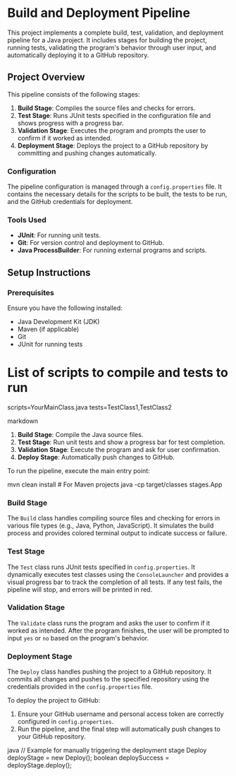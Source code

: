 # Build and Deployment Pipeline

This project implements a complete build, test, validation, and deployment pipeline for a Java project. It includes stages for building the project, running tests, validating the program's behavior through user input, and automatically deploying it to a GitHub repository.

## Project Overview

This pipeline consists of the following stages:
1. **Build Stage**: Compiles the source files and checks for errors.
2. **Test Stage**: Runs JUnit tests specified in the configuration file and shows progress with a progress bar.
3. **Validation Stage**: Executes the program and prompts the user to confirm if it worked as intended.
4. **Deployment Stage**: Deploys the project to a GitHub repository by committing and pushing changes automatically.

### Configuration
The pipeline configuration is managed through a `config.properties` file. It contains the necessary details for the scripts to be built, the tests to be run, and the GitHub credentials for deployment.

### Tools Used
- **JUnit**: For running unit tests.
- **Git**: For version control and deployment to GitHub.
- **Java ProcessBuilder**: For running external programs and scripts.
  
## Setup Instructions

### Prerequisites
Ensure you have the following installed:
- Java Development Kit (JDK)
- Maven (if applicable)
- Git
- JUnit for running tests

# List of scripts to compile and tests to run
scripts=YourMainClass.java
tests=TestClass1,TestClass2

markdown

1. **Build Stage**: Compile the Java source files.
2. **Test Stage**: Run unit tests and show a progress bar for test completion.
3. **Validation Stage**: Execute the program and ask for user confirmation.
4. **Deploy Stage**: Automatically push changes to GitHub.

To run the pipeline, execute the main entry point:

mvn clean install  # For Maven projects
java -cp target/classes stages.App


### Build Stage
The `Build` class handles compiling source files and checking for errors in various file types (e.g., Java, Python, JavaScript). It simulates the build process and provides colored terminal output to indicate success or failure.

### Test Stage
The `Test` class runs JUnit tests specified in `config.properties`. It dynamically executes test classes using the `ConsoleLauncher` and provides a visual progress bar to track the completion of all tests. If any test fails, the pipeline will stop, and errors will be printed in red.
### Validation Stage
The `Validate` class runs the program and asks the user to confirm if it worked as intended. After the program finishes, the user will be prompted to input `yes` or `no` based on the program's behavior.

### Deployment Stage
The `Deploy` class handles pushing the project to a GitHub repository. It commits all changes and pushes to the specified repository using the credentials provided in the `config.properties` file. 

To deploy the project to GitHub:
1. Ensure your GitHub username and personal access token are correctly configured in `config.properties`.
2. Run the pipeline, and the final step will automatically push changes to your GitHub repository.

java
// Example for manually triggering the deployment stage
Deploy deployStage = new Deploy();
boolean deploySuccess = deployStage.deploy();
